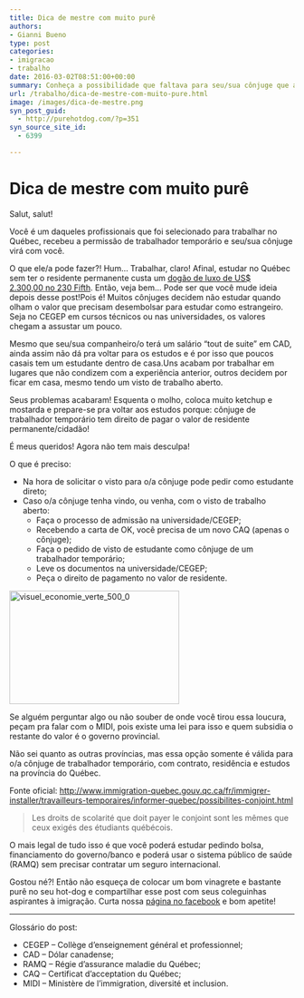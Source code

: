 ```yaml
---
title: Dica de mestre com muito purê
authors:
- Gianni Bueno
type: post
categories:
- imigracao
- trabalho
date: 2016-03-02T08:51:00+00:00
summary: Conheça a possibilidade que faltava para seu/sua cônjuge que acompanhará o trabalhador temporário.
url: /trabalho/dica-de-mestre-com-muito-pure.html
image: /images/dica-de-mestre.png
syn_post_guid:
  - http://purehotdog.com/?p=351
syn_source_site_id:
  - 6399

---
```

<div>
  <h1>
    Dica de mestre com muito purê
  </h1>

  <p>
    Salut, salut!
  </p>

  <p>
    Você é um daqueles profissionais que foi selecionado para trabalhar no Québec, recebeu a permissão de trabalhador temporário e seu/sua cônjuge virá com você.
  </p>

  <p>
    O que ele/a pode fazer?! Hum… Trabalhar, claro! Afinal, estudar no Québec sem ter o residente permanente custa um <a href="http://exame.abril.com.br/estilo-de-vida/noticias/cachorro-quente-mais-caro-do-mundo-custara-us-2-300" target="_blank">dogão de luxo de US$ 2.300,00 no 230 Fifth</a>. Então, veja bem… Pode ser que você mude ideia depois desse post!Pois é! Muitos cônjuges decidem não estudar quando olham o valor que precisam desembolsar para estudar como estrangeiro. Seja no CEGEP em cursos técnicos ou nas universidades, os valores chegam a assustar um pouco.
  </p>

  <p>
    Mesmo que seu/sua companheiro/o terá um salário “tout de suite” em CAD, ainda assim não dá pra voltar para os estudos e é por isso que poucos casais tem um estudante dentro de casa.Uns acabam por trabalhar em lugares que não condizem com a experiência anterior, outros decidem por ficar em casa, mesmo tendo um visto de trabalho aberto.
  </p>

  <p>
    Seus problemas acabaram! Esquenta o molho, coloca muito ketchup e mostarda e prepare-se pra voltar aos estudos porque: cônjuge de trabalhador temporário tem direito de pagar o valor de residente permanente/cidadão!
  </p>

  <p>
    É meus queridos! Agora não tem mais desculpa!
  </p>

  <p>
    O que é preciso:
  </p>

  <ul>
    <li>
      Na hora de solicitar o visto para o/a cônjuge pode pedir como estudante direto;
    </li>
    <li>
      Caso o/a cônjuge tenha vindo, ou venha, com o visto de trabalho aberto: <ul>
        <li>
          Faça o processo de admissão na universidade/CEGEP;
        </li>
        <li>
          Recebendo a carta de OK, você precisa de um novo CAQ (apenas o cônjuge);
        </li>
        <li>
          Faça o pedido de visto de estudante como cônjuge de um trabalhador temporário;
        </li>
        <li>
          Leve os documentos na universidade/CEGEP;
        </li>
        <li>
          Peça o direito de pagamento no valor de residente.
        </li>
      </ul>
    </li>
  </ul>

  <p>
    <img class="pull-left alignnone" src="https://purehotdogdotcom.files.wordpress.com/2016/03/visuel_economie_verte_500_0.jpg?w=300&h=200" alt="visuel_economie_verte_500_0" width="300" height="200" />
  </p>

  <p>
    Se alguém perguntar algo ou não souber de onde você tirou essa loucura, peçam pra falar com o MIDI, pois existe uma lei para isso e quem subsidia o restante do valor é o governo provincial.
  </p>

  <p>
    Não sei quanto as outras províncias, mas essa opção somente é válida para o/a cônjuge de trabalhador temporário, com contrato, residência e estudos na província do Québec.
  </p>

  <p>
    Fonte oficial: <a href="http://www.immigration-quebec.gouv.qc.ca/fr/immigrer-installer/travailleurs-temporaires/informer-quebec/possibilites-conjoint.html" target="_blank">http://www.immigration-quebec.gouv.qc.ca/fr/immigrer-installer/travailleurs-temporaires/informer-quebec/possibilites-conjoint.html</a>
  </p>

  <blockquote>
    <p>
      Les droits de scolarité que doit payer le conjoint sont les mêmes que ceux exigés des étudiants québécois.
    </p>
  </blockquote>

  <p>
    O mais legal de tudo isso é que você poderá estudar pedindo bolsa, financiamento do governo/banco e poderá usar o sistema público de saúde (RAMQ) sem precisar contratar um seguro internacional.
  </p>

  <p>
    Gostou né?! Então não esqueça de colocar um bom vinagrete e bastante purê no seu hot-dog e compartilhar esse post com seus coleguinhas aspirantes à imigração. Curta nossa <a href="http://fb.com/purehotdog" target="_blank">página no facebook</a> e bom apetite!
  </p>

  <hr />

  <p>
    Glossário do post:
  </p>

  <ul>
    <li>
      CEGEP – Collège d’enseignement général et professionnel;
    </li>
    <li>
      CAD – Dólar canadense;
    </li>
    <li>
      RAMQ – Régie d’assurance maladie du Québec;
    </li>
    <li>
      CAQ – Certificat d’acceptation du Québec;
    </li>
    <li>
      MIDI – Ministère de l’immigration, diversité et inclusion.
    </li>
  </ul>
</div>